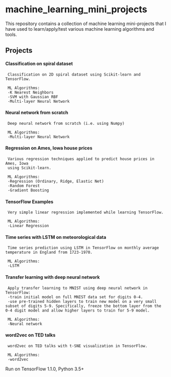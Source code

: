 # machine_learning_mini_projects

This repository contains a collection of machine learning
mini-projects that I have used to learn/apply/test various machine
learning algorithms and tools.

## Projects

     
#### Classification on spiral dataset <br />
     Classification on 2D spiral dataset using Scikit-learn and TensorFlow.
     
     ML Algorithms: 
     -K Nearest Neighbors
     -SVM with Gaussian RBF
     -Multi-layer Neural Network  
     
#### Neural network from scratch <br />
     Deep neural network from scratch (i.e. using Numpy)
     
     ML Algorithms:
     -Multi-layer Neural Network

#### Regression on Ames, Iowa house prices <br />
     Various regression techniques applied to predict house prices in Ames, Iowa 
     using Scikit-learn.
     
     ML Algorithms: 
     -Regression (Ordinary, Ridge, Elastic Net)
     -Random Forest
     -Gradient Boosting

#### TensorFlow Examples
     Very simple linear regression implemented while learning TensorFlow.
     
     ML Algorithms:
     -Linear Regression
     
#### Time series with LSTM on meteorological data <br /> 
     Time series prediction using LSTM in TensorFlow on monthly average temperature in England from 1723-1970.  
     
     ML Algorithms: 
     -LSTM
     
#### Transfer learning with deep neural network <br />
     Apply transfer learning to MNIST using deep neural network in TensorFlow:
     -train initial model on full MNIST data set for digits 0-4. 
     -use pre-trained hidden layers to train new model on a very small subset of digits 5-9. Specifically, freeze the bottom layer from the 0-4 digit model and allow higher layers to train for 5-9 model. 
     
     ML Algorithms: 
     -Neural network

#### word2vec on TED talks <br />
     word2vec on TED talks with t-SNE visualization in TensorFlow.
     
     ML Algorithms:
     -word2vec
     
     
Run on TensorFlow 1.1.0, Python 3.5+
